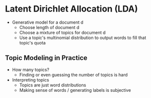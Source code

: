 # Latent Dirichlet Allocation (LDA)
- Generative model for a document d
    - Choose length of document d
    - Choose a mixture of topics for document d
    - Use a topic's multinomial distribution to output words to fill that topic's quota
 
## Topic Modeling in Practice
- How many topics?
    - Finding or even guessing the number of topics is hard
- Interpreting topics
    - Topics are just word distributions
    - Making sense of words / generating labels is subjective